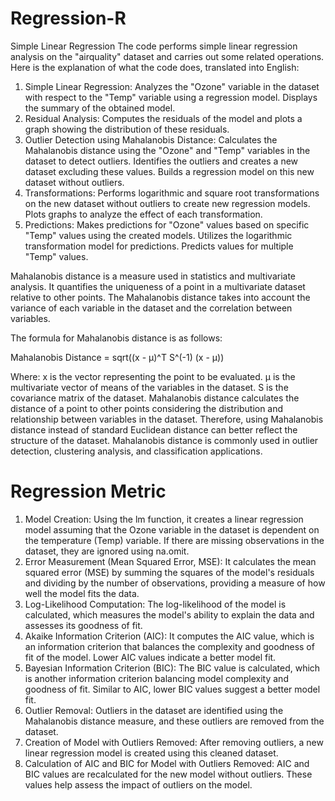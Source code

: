 # Regression-R

Simple Linear Regression 
The code performs simple linear regression analysis on the "airquality" dataset and carries out some related operations. Here is the explanation of what the code does, translated into English:
1) Simple Linear Regression: Analyzes the "Ozone" variable in the dataset with respect to the "Temp" variable using a regression model. Displays the summary of the obtained model.
2) Residual Analysis: Computes the residuals of the model and plots a graph showing the distribution of these residuals.
3) Outlier Detection using Mahalanobis Distance: Calculates the Mahalanobis distance using the "Ozone" and "Temp" variables in the dataset to detect outliers. Identifies the outliers and creates a new dataset excluding these values. Builds a regression model on this new dataset without outliers.
4) Transformations: Performs logarithmic and square root transformations on the new dataset without outliers to create new regression models. Plots graphs to analyze the effect of each transformation.
5) Predictions: Makes predictions for "Ozone" values based on specific "Temp" values using the created models. Utilizes the logarithmic transformation model for predictions. Predicts values for multiple "Temp" values.

Mahalanobis distance is a measure used in statistics and multivariate analysis. It quantifies the uniqueness of a point in a multivariate dataset relative to other points. The Mahalanobis distance takes into account the variance of each variable in the dataset and the correlation between variables.

The formula for Mahalanobis distance is as follows:

Mahalanobis Distance = sqrt((x - μ)^T S^(-1) (x - μ))

Where:
x is the vector representing the point to be evaluated.
μ is the multivariate vector of means of the variables in the dataset.
S is the covariance matrix of the dataset.
Mahalanobis distance calculates the distance of a point to other points considering the distribution and relationship between variables in the dataset. Therefore, using Mahalanobis distance instead of standard Euclidean distance can better reflect the structure of the dataset. Mahalanobis distance is commonly used in outlier detection, clustering analysis, and classification applications.

# Regression Metric 

1) Model Creation: Using the lm function, it creates a linear regression model assuming that the Ozone variable in the dataset is dependent on the temperature (Temp) variable. If there are missing observations in the dataset, they are ignored using na.omit.
2) Error Measurement (Mean Squared Error, MSE): It calculates the mean squared error (MSE) by summing the squares of the model's residuals and dividing by the number of observations, providing a measure of how well the model fits the data.
3) Log-Likelihood Computation: The log-likelihood of the model is calculated, which measures the model's ability to explain the data and assesses its goodness of fit.
4) Akaike Information Criterion (AIC): It computes the AIC value, which is an information criterion that balances the complexity and goodness of fit of the model. Lower AIC values indicate a better model fit.
5) Bayesian Information Criterion (BIC): The BIC value is calculated, which is another information criterion balancing model complexity and goodness of fit. Similar to AIC, lower BIC values suggest a better model fit.
6) Outlier Removal: Outliers in the dataset are identified using the Mahalanobis distance measure, and these outliers are removed from the dataset.
7) Creation of Model with Outliers Removed: After removing outliers, a new linear regression model is created using this cleaned dataset.
8) Calculation of AIC and BIC for Model with Outliers Removed: AIC and BIC values are recalculated for the new model without outliers. These values help assess the impact of outliers on the model.
